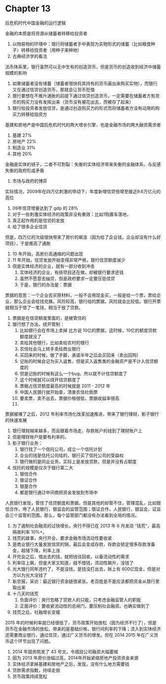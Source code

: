 # Chapter 13

后危机时代中国金融的运行逻辑

金融的本质是将资源从储蓄者转移给投资者
1. 以物易物的环境中：银行将储蓄者手中表现为实物形式的储蓄（比如粮食种子）转移给投资者（用种子来种地）
2. 古典经济学的看法

法币体系里，银行虽然可以无中生有的创造货币，但是货币的创造收到经济中储蓄规模的影响
1. 如果储蓄者没有储蓄（储蓄者很快将其持有的货币画出来购买实物），而银行又在通过信贷创造货币，那就会让货币贬值
2. 银行要想在不推升通胀的前提下通过信贷创造货币，一定需要在储蓄者方有货币的购买力没有发挥出来（货币没有被花出去，而被存了起来）
3. 银行给投资者发放信贷，是通过创造购买力的形式而将储蓄者方没有动用的购买力转移给投资方

基建和房地产是中国后危机时代的两大增长引擎，也是金融市场的两大融资需求者
1. 基建 27%
2. 房地产 22%
3. 制造业 31%
4. 其他 20%     

金融是实体的镜子，二者不可割裂：失衡的实体经济带来失衡的金融体系，与反感失衡的政府形成矛盾
1. 市场与政府的博弈

实际情况，2009年在四万亿刺激的带动下，年度新增信贷倍增至接近9.6万亿元的高位
1. 09年信贷增量达到了 gdp 的 28%
2. 对于一些刺激实体经济的政策并没有奏效：比如1购置车落地，
3. 真正起作用的是信贷的发放
4. 给了很多企业信贷

但是，四万亿的次级很快带来了房价的飙涨（因为给了企业钱，企业却没有什么好项目），于是推高了通胀
1. 10 年开始，高房价高通缩的问题出现
2. 11 年开始，信贷发放开始变得非常严格，银行信贷额度减少
3. 但是实体经济的企业，就有一部分收到冲击
    1. 实体经济的企业，有些项目还在做，却被银行要求还钱
    2. 虽然不愿意去抽贷，但是政府要求一定要压低信贷
    3. 于是，银行的办法是：票据

票据的意思：一个企业去买原材料，一般不会用现金买，一般是给一个票，票给企业，那么企业会给钱兑换。风险较高，银行给的票据，风险就会比较低。银行开票就相当于借了一笔钱，相当于放了贷款。
1. 票据是在信贷额度里面的，是被管住的
2. 银行想了办法，绕开管制：
    1. 比如银行会在市场上卖掉 比方说 10亿的票据，这时候，10亿的额度贷款额度就没了
    2. 卖给其他银行，比如卖给农村的银行
    3. 农信社会马上转手卖给商业银行
    4. 买回来的时候，做了手脚，承诺半年之后会买回来（卖出回购）
    5. 记账的时候会记为买入返售，但是买入返售类的金融资产是不计入信贷额度的
    6. 但是记账的时候有这么一个bug，所以就不计信贷额度了
    7. 这个时候就可以绕开信贷额度了
    8. 票据占信贷额度最高的时候就是 2011 - 2012 年
    9. 中国人民银行就开始查，清查农信社倒票
    10. 要卖票，卖不出去，票据价格很低，票据收益率很高
    11. 

票据被堵了之后，2012 年利率市场化改革加速推进，带来了银行理财，影子银行的快速发展
1. 银行理财越来越多，而且跟着市场走，存款账户的钱到了理财账户上
2. 但是理财账户是要有利率的。
3. 影子银行业务：
    1. 银行找了一个信托公司，成立一个信托计划
    2. 企业的钱是信托公司给的，银行买了信托公司的受益权
    3. 银行做的是同业业务，实际上是发放贷款，但是并没有占额度
4. 信托的规模是仅次于银行第二大
    1. 银信合作
    2. 银证合作
    3. 银基合作
    4. 都是银行通过中间商把资金发放到市场中

人民银行发现，管住了信贷额度和票据。但是其他的却管不住，管理混乱，比如银信合作，垮了人民银行，银监会的监管范围；银证合作，人民银行，银监会，证监会三个监管的范围。那么，每个监管部门都没有办法看到全局的情况。
1. 为了遏制社会融资的过快增长，央行不得已在 2013 年 6 月发动 “钱荒”，最高隔夜利率 10%+。
2. 钱荒的故事，央行开会，要求金融市场流动性要收紧
3. 是商业银行大量发放信贷的锅，最后会变成存款，存款会锁定很多存款准备金，超储下降，利率上涨
4. 开完会之后，借出去的钱，就把钱往回收，以备流动性的需求
5. 利率往上飙，但是大家又知道，就不借钱，流动性飙升，没钱了
6. 光大银行同年违约了，不是没钱，是钱没打出去，账上有 600亿现金，但是对方以为光大没钱了
7. 新京报，采访：最近银行资金链很紧张，老百姓是不是应该都把资金从银行里取出来
8. 十几天的钱荒
    1. 负面评价：央行忽略了贷款人的只能，只考虑金融监管人的职能
    2. 正面评价：要收紧流动性的总闸门，要压制社会融资。也确实做到了
9. 钱荒之后，社融增长变缓

2015 年的时候利率就已经很低了，货币政策开始放松（因为经济不行了），但是货币在金融市场的放松，带来的是基础价格，银行间利率的下降；流入到实体经济还需要商业银行，通过信贷，通过广义货币的增发。但在 2014 2015 年在广义货币这个环节出现了问题。
1. 2014 年国务院发了 43 号文，令城投公司融资大幅萎缩
2. 因为 2013 年房价涨幅过高，2014年开始紧缩房地产投资资金来源
3. 实体经济拿掉基建和房地产之后，发现，没有什么地方需要钱
4. 贷款需求指数，持续走弱
5. 货币政策持续宽松





